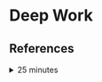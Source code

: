 # Deep Work

## References

<details>
  <summary>25 minutes</summary>

  ## 25 minutes [[2020-07-20]]

  According to [this blog
  post](https://azeria-labs.com/the-importance-of-deep-work-the-30-hour-method-for-learning-a-new-skill/),
  it takes approximately 25 minutes of focus without distraction to reach a state
  of flow.

  For a while, I've rationalized that as long as I'm [not having a "zero
  day"](https://medium.com/@fayadh56/the-concept-of-no-more-zero-days-and-why-motivation-is-fleeting-9c1c307f8948),
  then that's good enough.

  While a little progress is better than no progress, it's foolish to become
  satisfied with a state of consistent little progress.

  For example, I used to think that 10 minutes of practicing Rust each day is good
  enough, as long as I do it for a sustained period of time. If I end up doing 10
  minutes per day for six months, that adds up to ~30 hours. That time would
  be infinitely more productive if I instead broke it up into six blocks of
  uninterrupted, 4-hour, deep dives into Rust like the author of that blog
  suggested.

</details>

[//begin]: # "Autogenerated link references for markdown compatibility"
[2020-07-20]: ../../today-i-learned/2020-07/2020-07-20 "2020-07-20"
[//end]: # "Autogenerated link references"